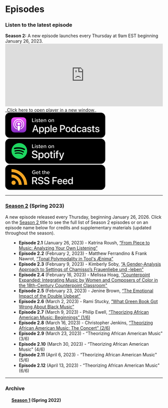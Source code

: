 <div class="hero-image" style="background-image: url('../images/pexels-jessica-lewis-583843.jpg');" alt="Iphone and Headphones. Photo by Jessica Lewis">
  <div class="hero-text" style="left:20%;">
    <h1>Episodes</h1>
  </div>
</div>

### Listen to the latest episode

<div class="announce">
<strong>Season 2:</strong> A new episode launches every Thursday at 9am EST beginning January 26, 2023.
</div>

<iframe style="width: 100%; height:200px; border:none;" frameborder="no" scrolling="no" seamless src="https://player.captivate.fm/show/d9c88032-2609-4757-82c7-860198cb482f/"></iframe>
_<a href="https://player.captivate.fm/show/d9c88032-2609-4757-82c7-860198cb482f/" target="_blank">Click here to open player in a new window</a>_
<div class="subscribemini">
<a href="https://podcasts.apple.com/us/podcast/smt-pod/id1570119752" target="_blank"><img class="podimage" src="/images/ApplePodcasts.svg" alt="Listen on Apple Podcasts"/></a>
<a href="https://open.spotify.com/show/04BPdqjp732Z1zEvyKXWO3?go=1&utm_source=embed_v3&t=0" target="_blank"><img class="podimage" src="/images/Spotify.svg" alt="Listen on Spotify"/></a>
<a href="https://feeds.captivate.fm/smt-pod/" target="_blank"><img class="podimage" src="/images/RSSFeed.svg" alt="Get the RSS"/></a>
</div>
<hr>

<h3><a href="season02">Season 2</a> (Spring 2023)</h3>
A new episode released every Thursday, beginning January 26, 2026. Click on the <a href="season02">Season 2 </a> title to see the full list of Season 2 episodes or on an episode name below for credits and supplementary materials (updated throughout the season).

<div style="margin-left:20px;">
<ul><li><b>Episode 2.1</b> (January 26, 2023) - Katrina Roush, <a href="season02#e2.1">“From Piece to Music: Analyzing Your Own Listening”</a></li>
<li><b>Episode 2.2</b> (February 2, 2023) - Matthew Ferrandino & Frank Nawrot, <a href="season02#e2.2">“Tonal Polymodality in Tool's Ænima” </a></li>
<li><b>Episode 2.3</b> (February 9, 2023) - Kimberly Soby, <a href="season02#e2.3">“A Gender-Analysis Approach to Settings of Chamisso’s Frauenliebe und -leben”</a></li>
<li><b>Episode 2.4</b> (February 16, 2023) - Melissa Hoag, <a href="season02#e2.4">“Counterpoint Expanded: Integrating Music by Women and Composers of Color in the 18th-Century Counterpoint Classroom"</a></li>
<li><b>Episode 2.5</b> (February 23, 2023) - Jenine Brown, <a href="season02#e2.5">“The Emotional Impact of the Double Upbeat”</a></li>
<li><b>Episode 2.6</b> (March 2, 2023) - Rami Stucky, <a href="season02#e2.6">“What Green Book Got Wrong About Black Music”</a></li>
<li><b>Episode 2.7</b> (March 9, 2023) - Philip Ewell, <a href="season02#e2.7">“Theorizing African American Music: Beginnings” (1/6)</a></li>
<li><b>Episode 2.8</b> (March 16, 2023) - Christopher Jenkins, <a href="season02#e2.8">“Theorizing African American Music: The Concert” (2/6)</a></li>
<li><b>Episode 2.9</b> (March 23, 2023) - “Theorizing African American Music" (3/6)</li>
<li><b>Episode 2.10</b> (March 30, 2023) - “Theorizing African American Music" (4/6)</li>
<li><b>Episode 2.11</b> (April 6, 2023) - “Theorizing African American Music" (5/6)</li>
<li><b>Episode 2.12</b> (April 13, 2023) - “Theorizing African American Music" (6/6)</li>
</ul>
</div>
<hr/>
<h3>Archive</h3>
<div style="margin-left:20px;" id="archive">
<h4><a href="season01">Season 1</a> (Spring 2022)</h4>
</div>
